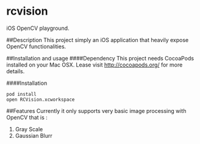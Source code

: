 rcvision
========

iOS OpenCV playground.

##Description
This project simply an iOS application that heavily expose OpenCV functionalities.

##Installation and usage
####Dependency
This project needs CocoaPods installed on your Mac OSX.
Lease visit http://cocoapods.org/ for more details.

####Installation
```
pod install
open RCVision.xcworkspace
```
##Features
Currently it only supports very basic image processing with OpenCV that is :

1. Gray Scale
2. Gaussian Blurr




